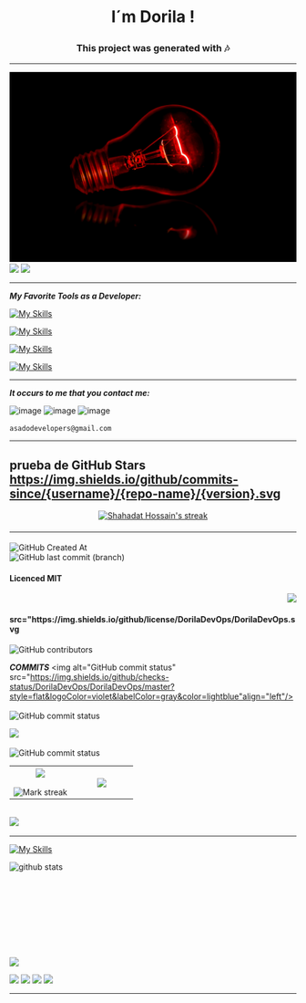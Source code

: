 # <p align="center" color="blue">I´m Dorila !</p>
<h3 align="center" color="orange" border="2px solid grey">This project was generated with 🎶</h3>
<hr>
<img src="src/app/images/terry-unsplash.jpg" />      
<img src="https://user-images.githubusercontent.com/73097560/115834477-dbab4500-a447-11eb-908a-139a6edaec5c.gif"> 
<img src="https://readme-typing-svg.herokuapp.com?lines=Full+Stack+Web+Developer;Freelancer;DS%20|%20AI%20|%20ML%20Enthusiastic;Always%20learning%20new%20things&center=true&width=480&height=80">
<hr>

***My Favorite Tools as a Developer:***
    
[![My Skills](https://skillicons.dev/icons?i=angular,html,css,bootstrap,tailwind,materialui&theme=light)](https://skillicons.dev)

[![My Skills](https://skillicons.dev/icons?i=nodejs,pnpm,apollo,graphql,nextjs&theme=light)](https://skillicons.dev)

[![My Skills](https://skillicons.dev/icons?i=mysql,mongodb,aws,firebase,heroku,github&theme=light)](https://skillicons.dev)

[![My Skills](https://skillicons.dev/icons?i=git,kali,netlify,tensorflow,ai,stackoverflow&theme=light)](https://skillicons.dev)

<hr>

 ***It occurs to me that you contact me:***

<a>![image](https://github.com/DorilaDevOps/DorilaDevOps/assets/140438685/a653415f-8937-4db6-9481-520651a8c51b)</a>
<a>![image](https://github.com/DorilaDevOps/DorilaDevOps/assets/140438685/79e4b5d6-9efc-4ccf-9832-6cc9329527b3)</a>
<a>![image](https://github.com/DorilaDevOps/DorilaDevOps/assets/140438685/87bae488-68c3-4a07-ba74-2e175dc57ba5)</a>

    asadodevelopers@gmail.com 

<hr>
<p align="right">
  
## prueba de GitHub Stars https://img.shields.io/github/commits-since/{username}/{repo-name}/{version}.svg
</p>
<p align="center">
    <a href="https://img.shields.io/github/commits-since/{DorilaDevOps}/{DorilaDevOps}/{version}.svg">
        <img title="🔥 Get streak stats for your profile at git.io/streak-stats" alt="Shahadat Hossain's streak" src="https://github-readme-streak-stats.herokuapp.com/?user=HridoyHazard&theme=black-ice&hide_border=true&stroke=0000&background=060A0CD0"/>
    </a>
</p>

#### <hr>
<img alt="GitHub Created At" src="https://img.shields.io/github/created-at/DorilaDevOps/DorilaDevOps">
 <br>
	<img alt="GitHub last commit (branch)" src="https://img.shields.io/github/last-commit/DorilaDevOps/DorilaDevOps/master?style=plastic&labelColor=orange&color=blue">


#### Licenced MIT
  <img src="https://img.shields.io/github/license/DorilaDevOps/DorilaDevOps.svg" align="right"/>
    <br>
	 <h4> src="https://img.shields.io/github/license/DorilaDevOps/DorilaDevOps.svg</h4>
  <img alt="GitHub contributors" src="https://img.shields.io/github/contributors/DorilaDevOps/DorilaDevOps?labelColor=yellowgreen&color=yellow">


***COMMITS*** 
<img alt="GitHub commit status" src="https://img.shields.io/github/checks-status/DorilaDevOps/DorilaDevOps/master?style=flat&logoColor=violet&labelColor=gray&color=lightblue"align="left"/>  
<br>
<img alt="GitHub commit status" src="https://img.shields.io/github/checks-status/DorilaDevOps/pasarelaDePagos/master?style=flat&logoColor=violet&labelColor=gray&color=lightblue">


  <img src="https://img.shields.io/github/commits-since/DorilaDevOps/DorilaDevOps/0.0.1.svg" align="left"/>       
  <br>
  <br>
 <img alt="GitHub commit status" src="https://img.shields.io/github/checks-status/DorilaDevOps/DorilaDevOps/6c5b601a0272d2833963f3012adca98344576ef9">

 
  
<table border="0" align="center">
<tr border="0">
<td width="50%" align="center">
  
  <img  align="center"  src="https://github-readme-stats.vercel.app/api?username=DHANOLA&theme=cobalt&show_icons=true&count_private=true" />
  <br></br>
  <img  title="🔥 Get streak stats for your profile at git.io/streak-stats" alt="Mark streak" src="https://github-readme-streak-stats.herokuapp.com/?user=mark123jesper&theme=dark&hide_border=true" />

</td>
<td width="50%" align="center">

  <img  align="center"  src="https://github-readme-stats.anuraghazra1.vercel.app/api/top-langs/?username=DHANOLA&theme=dark&hide_border=true&no-bg=true&no-frame=true&langs_count=10"/>
  
  </td>
</tr>
</table>
<br>
<img src="https://user-images.githubusercontent.com/73097560/115834477-dbab4500-a447-11eb-908a-139a6edaec5c.gif">

<hr>

[![My Skills](https://skillicons.dev/icons?i=stackoverflow)](https://skillicons.dev)

<p align="left">
  <img align="left" width="490" height="165" src="https://github-readme-stats.vercel.app/api/?username=kaizoku-oh&show_icons=true&title_color=fffffff&icon_color=000000&text_color=000000" alt="github stats"/>
  <a href="https://github.com/anuraghazra/github-readme-stats">
    <img align="center" src="https://github-readme-stats.anuraghazra1.vercel.app/api/top-langs/?username=kaizoku-oh" />
  </a>
</p>
  <p>
    <img src="https://views.whatilearened.today/views/github/kaizoku-oh/views.svg"/>
    <a href="https://github.com/DorilaDevOps/DorilaDevOps"><img src="https://img.shields.io/github/followers/kaizoku-oh?color=%234CC61E&label=GitHub%20Followers%20%3A"/></a>
    <a href="https://github.com/DorilaDevOps?tab=repositories"><img src="https://badges.frapsoft.com/os/v2/open-source.svg?v=103?color=%234CC61E&label=FenixNoma"/></a>
    <a href="https://github.com/Naereen/badges"><img src="https://img.shields.io/badge/badges-awesome-green.svg"/></a>
  </p>
  
  <hr>

